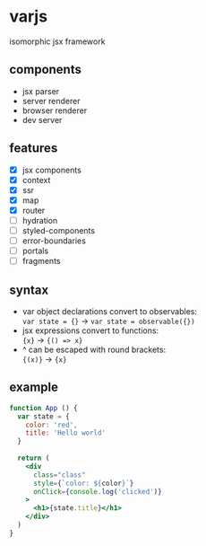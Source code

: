 # varjs

isomorphic jsx framework

## components

- jsx parser
- server renderer
- browser renderer
- dev server

## features

- [x] jsx components
- [x] context
- [x] ssr
- [x] map
- [x] router
- [ ] hydration
- [ ] styled-components
- [ ] error-boundaries
- [ ] portals
- [ ] fragments

## syntax

- var object declarations convert to observables:\
```var state = {}``` -> ```var state = observable({})```
- jsx expressions convert to functions:\
```{x}``` -> ```{() => x}```
- ^ can be escaped with round brackets:\
```{(x)}``` -> ```{x}```

## example

```jsx
function App () {
  var state = {
    color: 'red',
    title: 'Hello world'
  }
  
  return (
    <div
      class="class"
      style={`color: ${color}`}
      onClick={console.log('clicked')}
    >
      <h1>{state.title}</h1>
    </div>
  )
}
```
